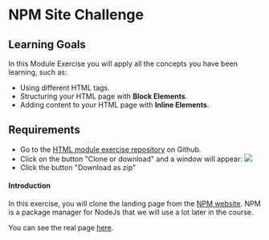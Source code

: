 # NPM Site Challenge

## Learning Goals

In this Module Exercise you will apply all the concepts you have been learning, such as:

- Using different HTML tags.
- Structuring your HTML page with **Block Elements**.
- Adding content to your HTML page with **Inline Elements**.

## Requirements

- Go to the [HTML module exercise repository](https://github.com/ironhack-labs/lab-html-cloning-medium) on Github.
- Click on the button "Clone or download" and a window will appear:
  ![](https://s3-eu-west-1.amazonaws.com/ih-materials/uploads/upload_3cd92839c499fe04b53a5bbee5ce2dfe.png)
- Click the button "Download as zip"

#### Introduction

In this exercise, you will clone the landing page from the [NPM website](https://www.npmjs.com/).  NPM is a package manager for NodeJs that we will use a lot later in the course.

You can see the real page [here](https://www.npmjs.com/).
